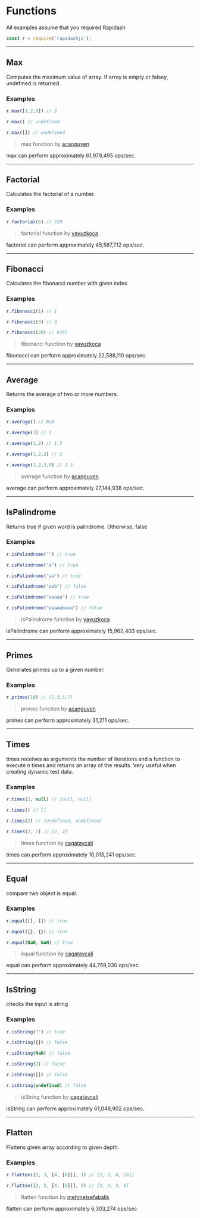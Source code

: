 # Functions

<style>
    h2  {
        text-transform: capitalize;
    }
</style>

<p class="tip">
All examples assume that you required Rapidash
</p>

```js
const r = require('rapidashjs');
```

___
## max

Computes the maximum value of array. If array is empty or falsey, undefined is returned.

### Examples
```js
r.max([1,2,3]) // 3
```
 ```js
r.max() // undefined
```
 ```js
r.max([]) // undefined
```



> max function by <a href="https://github.com/acanguven">acanguven</a>  

max can perform approximately 61,979,495 ops/sec.

___
## factorial

Calculates the factorial of a number.

### Examples
```js
r.factorial(6) // 720
```



> factorial function by <a href="https://github.com/yavuzkoca">yavuzkoca</a>  

factorial can perform approximately 45,587,712 ops/sec.

___
## fibonacci

Calculates the fibonacci number with given index.

### Examples
```js
r.fibonacci(1) // 1
```
 ```js
r.fibonacci(3) // 3
```
 ```js
r.fibonacci(20) // 6765
```



> fibonacci function by <a href="https://github.com/yavuzkoca">yavuzkoca</a>  

fibonacci can perform approximately 22,588,110 ops/sec.

___
## average

Returns the average of two or more numbers.

### Examples
```js
r.average() // NaN
```
 ```js
r.average(1) // 1
```
 ```js
r.average(1,2) // 1.5
```
 ```js
r.average(1,2,3) // 2
```
 ```js
r.average(1,2,3,0) // 1.5
```



> average function by <a href="https://github.com/acanguven">acanguven</a>  

average can perform approximately 27,144,938 ops/sec.

___
## isPalindrome

Returns true if given word is palindrome. Otherwise, false

### Examples
```js
r.isPalindrome("") // true
```
 ```js
r.isPalindrome("a") // true
```
 ```js
r.isPalindrome("aa") // true
```
 ```js
r.isPalindrome("aab") // false
```
 ```js
r.isPalindrome("aaaaa") // true
```
 ```js
r.isPalindrome("aaaaabaaa") // false
```



> isPalindrome function by <a href="https://github.com/yavuzkoca">yavuzkoca</a>  

isPalindrome can perform approximately 15,962,403 ops/sec.

___
## primes

Generates primes up to a given number.

### Examples
```js
r.primes(10) // [2,3,5,7]
```



> primes function by <a href="https://github.com/acanguven">acanguven</a>  

primes can perform approximately 31,211 ops/sec.

___
## times

times receives as arguments the number of iterations and a function to execute n times and returns an array of the results. Very useful when creating dynamic test data.

### Examples
```js
r.times(2, null) // [null, null]
```
 ```js
r.times() // []
```
 ```js
r.times(2) // [undefined, undefined]
```
 ```js
r.times(2, 2) // [2, 2]
```



> times function by <a href="https://github.com/cagataycali">cagataycali</a>  

times can perform approximately 10,013,241 ops/sec.

___
## equal

compare two object is equal.

### Examples
```js
r.equal([], []) // true
```
 ```js
r.equal({}, {}) // true
```
 ```js
r.equal(NaN, NaN) // true
```



> equal function by <a href="https://github.com/cagataycali">cagataycali</a>  

equal can perform approximately 44,759,030 ops/sec.

___
## isString

checks the input is string

### Examples
```js
r.isString("") // true
```
 ```js
r.isString({}) // false
```
 ```js
r.isString(NaN) // false
```
 ```js
r.isString(2) // false
```
 ```js
r.isString([]) // false
```
 ```js
r.isString(undefined) // false
```



> isString function by <a href="https://github.com/cagataycali">cagataycali</a>  

isString can perform approximately 61,048,902 ops/sec.

___
## flatten

Flattens given array according to given depth.

### Examples
```js
r.flatten([2, 3, [4, [6]]], 1) // [2, 3, 4, [6]]
```
 ```js
r.flatten([2, 3, [4, [6]]], 2) // [2, 3, 4, 6]
```



> flatten function by <a href="https://github.com/mehmetsefabalik">mehmetsefabalik</a>  

flatten can perform approximately 6,303,274 ops/sec.



